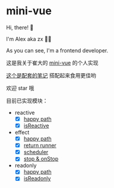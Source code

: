 # mini-vue

Hi, there! 👋

I'm Alex aka zx 👨‍💻

As you can see, I'm a frontend developer.

这是我关于崔大的 [mini-vue](https://github.com/cuixiaorui/mini-vue) 的个人实现

[这个是配套的笔记](https://github.com/zx-projects/mini-vue-docs) 搭配起来食用更佳哟

欢迎 star 哦

目前已实现模块：

- reactive
  - [x] [happy path](https://github.com/zx-projects/mini-vue/blob/main/src/reactivity/tests/reactive.spec.ts#L4)
  - [x] [isReactive](https://github.com/zx-projects/mini-vue/blob/main/src/reactivity/tests/readonly.spec.ts#L4)
- effect
  - [x] [happy path](https://github.com/zx-projects/mini-vue/blob/main/src/reactivity/tests/effect.spec.ts#L5)
  - [x] [return runner](https://github.com/zx-projects/mini-vue/blob/main/src/reactivity/tests/effect.spec.ts#L19)
  - [x] [scheduler](https://github.com/zx-projects/mini-vue/blob/main/src/reactivity/tests/effect.spec.ts#L34)
  - [x] [stop & onStop](https://github.com/zx-projects/mini-vue/blob/main/src/reactivity/tests/effect.spec.ts#L62)
- readonly
  - [x] [happy path](https://github.com/zx-projects/mini-vue/blob/main/src/reactivity/tests/readonly.spec.ts#L4)
  - [x] [isReadonly](https://github.com/zx-projects/mini-vue/blob/main/src/reactivity/tests/readonly.spec.ts#L4)
